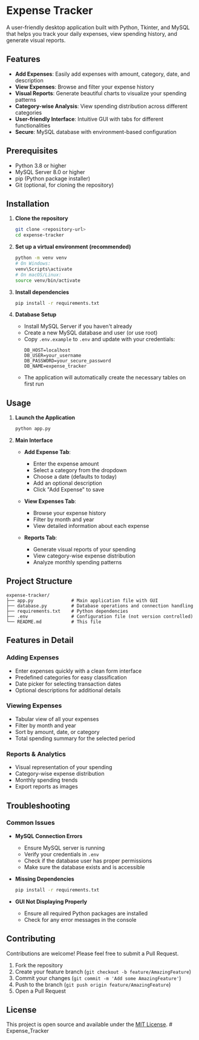 # Expense Tracker

A user-friendly desktop application built with Python, Tkinter, and MySQL that helps you track your daily expenses, view spending history, and generate visual reports.

## Features

- **Add Expenses**: Easily add expenses with amount, category, date, and description
- **View Expenses**: Browse and filter your expense history
- **Visual Reports**: Generate beautiful charts to visualize your spending patterns
- **Category-wise Analysis**: View spending distribution across different categories
- **User-friendly Interface**: Intuitive GUI with tabs for different functionalities
- **Secure**: MySQL database with environment-based configuration

## Prerequisites

- Python 3.8 or higher
- MySQL Server 8.0 or higher
- pip (Python package installer)
- Git (optional, for cloning the repository)

## Installation

1. **Clone the repository**
   ```bash
   git clone <repository-url>
   cd expense-tracker
   ```

2. **Set up a virtual environment (recommended)**
   ```bash
   python -m venv venv
   # On Windows:
   venv\Scripts\activate
   # On macOS/Linux:
   source venv/bin/activate
   ```

3. **Install dependencies**
   ```bash
   pip install -r requirements.txt
   ```

4. **Database Setup**
   - Install MySQL Server if you haven't already
   - Create a new MySQL database and user (or use root)
   - Copy `.env.example` to `.env` and update with your credentials:
     ```
     DB_HOST=localhost
     DB_USER=your_username
     DB_PASSWORD=your_secure_password
     DB_NAME=expense_tracker
     ```
   - The application will automatically create the necessary tables on first run

## Usage

1. **Launch the Application**
   ```bash
   python app.py
   ```

2. **Main Interface**
   - **Add Expense Tab**:
     - Enter the expense amount
     - Select a category from the dropdown
     - Choose a date (defaults to today)
     - Add an optional description
     - Click "Add Expense" to save
   
   - **View Expenses Tab**:
     - Browse your expense history
     - Filter by month and year
     - View detailed information about each expense
   
   - **Reports Tab**:
     - Generate visual reports of your spending
     - View category-wise expense distribution
     - Analyze monthly spending patterns

## Project Structure

```
expense-tracker/
├── app.py              # Main application file with GUI
├── database.py         # Database operations and connection handling
├── requirements.txt    # Python dependencies
├── .env                # Configuration file (not version controlled)
└── README.md           # This file
```

## Features in Detail

### Adding Expenses
- Enter expenses quickly with a clean form interface
- Predefined categories for easy classification
- Date picker for selecting transaction dates
- Optional descriptions for additional details

### Viewing Expenses
- Tabular view of all your expenses
- Filter by month and year
- Sort by amount, date, or category
- Total spending summary for the selected period

### Reports & Analytics
- Visual representation of your spending
- Category-wise expense distribution
- Monthly spending trends
- Export reports as images

## Troubleshooting

### Common Issues

- **MySQL Connection Errors**
  - Ensure MySQL server is running
  - Verify your credentials in `.env`
  - Check if the database user has proper permissions
  - Make sure the database exists and is accessible

- **Missing Dependencies**
  ```bash
  pip install -r requirements.txt
  ```

- **GUI Not Displaying Properly**
  - Ensure all required Python packages are installed
  - Check for any error messages in the console

## Contributing

Contributions are welcome! Please feel free to submit a Pull Request.

1. Fork the repository
2. Create your feature branch (`git checkout -b feature/AmazingFeature`)
3. Commit your changes (`git commit -m 'Add some AmazingFeature'`)
4. Push to the branch (`git push origin feature/AmazingFeature`)
5. Open a Pull Request

## License

This project is open source and available under the [MIT License](LICENSE).
#   E x p e n s e _ T r a c k e r  
 